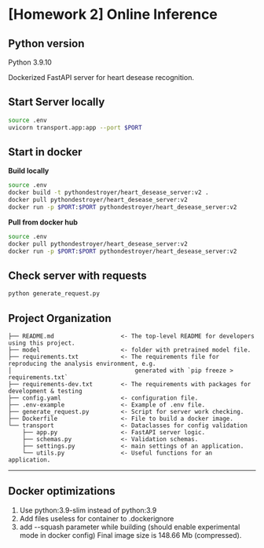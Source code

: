 # [Homework 2] Online Inference

## Python version 
Python 3.9.10

Dockerized FastAPI server for heart desease recognition.

## Start Server locally
```bash
source .env
uvicorn transport.app:app --port $PORT
```

## Start in docker
**Build locally**

```bash
source .env
docker build -t pythondestroyer/heart_desease_server:v2 .
docker pull pythondestroyer/heart_desease_server:v2
docker run -p $PORT:$PORT pythondestroyer/heart_desease_server:v2
```

**Pull from docker hub**

```bash
source .env
docker pull pythondestroyer/heart_desease_server:v2
docker run -p $PORT:$PORT pythondestroyer/heart_desease_server:v2
```

## Check server with requests
```bash
python generate_request.py
```

Project Organization
------------
    ├── README.md                   <- The top-level README for developers using this project.
    ├── model                       <- folder with pretrained model file.
    ├── requirements.txt            <- The requirements file for reproducing the analysis environment, e.g.
    │                                   generated with `pip freeze > requirements.txt`
    ├── requirements-dev.txt        <- The requirements with packages for development & testing
    ├── config.yaml                 <- configuration file.
    ├── .env-example                <- Example of .env file.
    ├── generate_request.py         <- Script for server work checking.
    ├── Dockerfile                  <- File to build a docker image.
    └── transport                   <- Dataclasses for config validation
        ├── app.py                  <- FastAPI server logic.
        ├── schemas.py              <- Validation schemas.
        ├── settings.py             <- main settings of an application.
        └── utils.py                <- Useful functions for an application.
--------

## Docker optimizations
1. Use python:3.9-slim instead of python:3.9
2. Add files useless for container to .dockerignore
3. add --squash parameter while building (should enable experimental mode in docker config)
Final image size is 148.66 Mb (compressed).